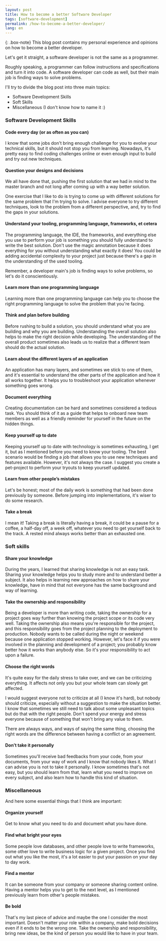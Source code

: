 ```yaml
---
layout: post
title: How to become a better Software Developer
tags: [software-development]
permalink: /how-to-become-a-better-developer/
lang: en
---
```


{: .box-note}
This blog post contains my personal experience and opinions on how to become a better developer.

Let's get it straight, a software developer is not the same as a programmer. 

Roughly speaking, a programmer can follow instructions and specifications and turn it into code. A software developer can code as well, but their main job is finding ways to solve problems.

I'll try to divide the blog post into three main topics:
  - Software Development Skills
  - Soft Skills
  - Miscellaneous (I don't know how to name it :)

### Software Development Skills
<p/>

#### Code every day (or as often as you can)
I know that some jobs don't bring enough challenge for you to evolve your technical skills, but it should not stop you from learning.
Nowadays, it's pretty easy to find coding challenges online or even enough input to build and try out new techniques.

#### Question your designs and decisions
We all have done that, pushing the first solution that we had in mind to the master branch and not long after coming up with a way better solution.

One exercise that I like to do is trying to come up with different solutions for the same problem that I'm trying to solve. I advise everyone to try different techniques, look to the problem from a different perspective, and, try to find the gaps in your solutions.

#### Understand your tooling, programming language, frameworks, et cetera
The programming language, the IDE, the frameworks, and everything else you use to perform your job is something you should fully understand to write the best solution. Don't use the magic annotation because it does everything for you without understanding what exactly it does! You could be adding accidental complexity to your project just because there's a gap in the understanding of the used tooling.

Remember, a developer main's job is finding ways to solve problems, so let's do it conscientiously.

#### Learn more than one programming language
Learning more than one programming language can help you to choose the right programming language to solve the problem that you're facing.

#### Think and plan before building
Before rushing to build a solution, you should understand what you are building and why you are building. Understanding the overall solution also helps to make the right decision while developing.
The understanding of the overall product sometimes also leads us to realize that a different team should do the actual solution.

#### Learn about the different layers of an application
An application has many layers, and sometimes we stick to one of them, and it's essential to understand the other parts of the application and how it all works together. It helps you to troubleshoot your application whenever something goes wrong.

#### Document everything
Creating documentation can be hard and sometimes considered a tedious task. You should think of it as a guide that helps to onboard new team members as well as a friendly reminder for yourself in the future on the hidden things.

#### Keep yourself up to date
Keeping yourself up to date with technology is sometimes exhausting, I get it, but as I mentioned before you need to know your tooling. 
The best scenario would be finding a job that allows you to use new techniques and features available. However, it's not always the case. I suggest you create a pet-project to perform your tryouts to keep yourself updated.

#### Learn from other people’s mistakes
Let's be honest; most of the daily work is something that had been done previously by someone. Before jumping into implementations, it's wiser to do some research.

#### Take a break
I mean it! Taking a break is literally having a break, it could be a pause for a coffee, a half-day off, a week off, whatever you need to get yourself back to the track.
A rested mind always works better than an exhausted one.

### Soft skills

<p/>

#### Share your knowledge
During the years, I learned that sharing knowledge is not an easy task. Sharing your knowledge helps you to study more and to understand better a subject. It also helps in learning new approaches on how to share your knowledge, have in mind that not everyone has the same background and way of learning.

#### Take the ownership and responsibility
Being a developer is more than writing code, taking the ownership for a project goes way further than knowing the project scope or its code very well. 
Taking the ownership also means you're responsible for the project, and this responsibility goes from the project planning to the deployment to production. 
Nobody wants to be called during the night or weekend because one application stopped working. However, let's face it if you were involved in the planning and development of a project; you probably know better how it works than anybody else. So it's your responsibility to act upon a failure.

#### Choose the right words
It's quite easy for the daily stress to take over, and we can be criticizing everything. It affects not only you but your whole team can slowly get affected.

I would suggest everyone not to criticize at all (I know it's hard), but nobody should criticize, especially without a suggestion to make the situation better. I know that sometimes we still need to talk about some unpleasant topics but do that with the right people. Don't spend your energy and stress everyone because of something that won't bring any value to them.

There are always ways, and ways of saying the same thing, choosing the right words are the difference between having a conflict or an agreement.

#### Don’t take it personally
Sometimes you'll receive bad feedbacks from your code, from your documents, from your way of work and I know that nobody likes it.
What I can advise you is not to take it personally. I know sometimes that's not easy, but you should learn from that, learn what you need to improve on every subject, and also learn how to handle this kind of situation.

### Miscellaneous 
And here some essential things that I think are important:

#### Organize yourself
Get to know what you need to do and document what you have done.

#### Find what bright your eyes
Some people love databases, and other people love to write frameworks, some other love to write business logic for a given project. Once you find out what you like the most, it's a lot easier to put your passion on your day to day work.

#### Find a mentor
It can be someone from your company or someone sharing content online. Having a mentor helps you to get to the next level, as I mentioned previously learn from other's people mistakes.

#### Be bold
That's my last piece of advice and maybe the one I consider the most important. Doesn't matter your role within a company, make bold decisions even if it ends to be the wrong one. Take the ownership and responsibility, bring new ideas, be the kind of person you would like to have in your team.

